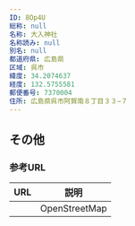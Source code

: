 ```yaml
---
ID: 8Op4U
総称: null
名称: 大入神社
名称読み: null
別名: null
都道府県: 広島県
区域: 呉市
緯度: 34.2074637
経度: 132.5755581
郵便番号: 7370004
住所: 広島県呉市阿賀南８丁目３３−７
---
```


## その他

### 参考URL

| URL | 説明          |
| --- | ------------- |
|     | OpenStreetMap |
